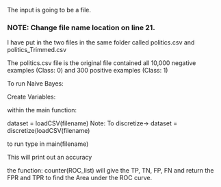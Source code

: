 The input is going to be a file.

### NOTE: Change file name location on line 21. 

I have put in the two files in the same folder called politics.csv and politics_Trimmed.csv 

The politics.csv file is the original file contained all 10,000 negative examples (Class: 0) and 300 positive examples (Class: 1)

To run Naive Bayes: 

Create Variables:

within the main function:

dataset = loadCSV(filename) Note: To discretize-> dataset = discretize(loadCSV(filename)

to run type in main(filename)

This will print out an accuracy

the function: counter(ROC_list) will give the TP, TN, FP, FN and return the FPR and TPR to find the Area under the ROC curve. 
